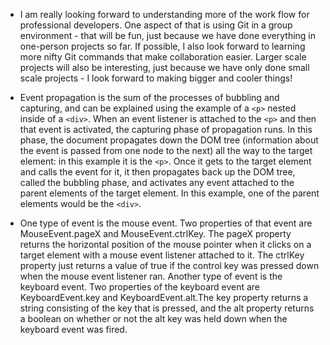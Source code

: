 
- I am really looking forward to understanding more of the work flow for professional developers. One aspect of that is using Git in a group environment - that will be fun, just because we have done everything in one-person projects so far. If possible, I also look forward to learning more nifty Git commands that make collaboration easier. Larger scale projects will also be interesting, just because we have only done small scale projects - I look forward to making bigger and cooler things!

- Event propagation is the sum of the processes of bubbling and capturing, and can be explained using the example of a `<p>` nested inside of a `<div>`. When an event listener is attached to the `<p>` and then that event is activated, the capturing phase of propagation runs. In this phase, the document propagates down the DOM tree (information about the event is passed from one node to the next) all the way to the target element: in this example it is the `<p>`. Once it gets to the target element and calls the event for it, it then propagates back up the DOM tree, called the bubbling phase, and activates any event attached to the parent elements of the target element. In this example, one of the parent elements would be the `<div>`.

- One type of event is the mouse event. Two properties of that event are MouseEvent.pageX and MouseEvent.ctrlKey. The pageX property returns the horizontal position of the mouse pointer when it clicks on a target element with a mouse event listener attached to it. The ctrlKey property just returns a value of true if the control key was pressed down when the mouse event listener ran.
Another type of event is the keyboard event. Two properties of the keyboard event are KeyboardEvent.key and KeyboardEvent.alt.The key property returns a string consisting of the key that is pressed, and the alt property returns a boolean on whether or not the alt key was held down when the keyboard event was fired.
